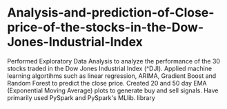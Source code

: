 # Analysis-and-prediction-of-Close-price-of-the-stocks-in-the-Dow-Jones-Industrial-Index
Performed Exploratory Data Analysis to analyze the performance of the 30 stocks traded in the Dow Jones Industrial Index (^DJI). Applied machine learning algortihms such as linear regression, ARIMA, Gradient Boost and Random Forest to predict the close price. Created 20 and 50 day EMA (Exponential Moving Average) plots to generate buy and sell signals. Have primarily used PySpark and PySpark's MLlib.  library
